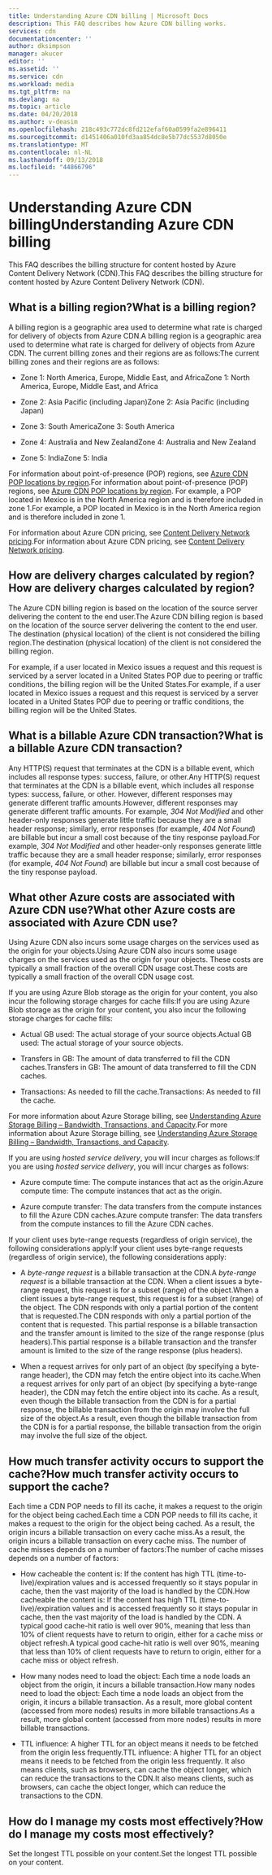 ```yaml
---
title: Understanding Azure CDN billing | Microsoft Docs
description: This FAQ describes how Azure CDN billing works.
services: cdn
documentationcenter: ''
author: dksimpson
manager: akucer
editor: ''
ms.assetid: ''
ms.service: cdn
ms.workload: media
ms.tgt_pltfrm: na
ms.devlang: na
ms.topic: article
ms.date: 04/20/2018
ms.author: v-deasim
ms.openlocfilehash: 218c493c772dc8fd212efaf60a0599fa2e896411
ms.sourcegitcommit: d1451406a010fd3aa854dc8e5b77dc5537d8050e
ms.translationtype: MT
ms.contentlocale: nl-NL
ms.lasthandoff: 09/13/2018
ms.locfileid: "44866796"
---
```

# <a name="understanding-azure-cdn-billing"></a><span data-ttu-id="0f6b6-103">Understanding Azure CDN billing</span><span class="sxs-lookup"><span data-stu-id="0f6b6-103">Understanding Azure CDN billing</span></span>

<span data-ttu-id="0f6b6-104">This FAQ describes the billing structure for content hosted by Azure Content Delivery Network (CDN).</span><span class="sxs-lookup"><span data-stu-id="0f6b6-104">This FAQ describes the billing structure for content hosted by Azure Content Delivery Network (CDN).</span></span>

## <a name="what-is-a-billing-region"></a><span data-ttu-id="0f6b6-105">What is a billing region?</span><span class="sxs-lookup"><span data-stu-id="0f6b6-105">What is a billing region?</span></span>
<span data-ttu-id="0f6b6-106">A billing region is a geographic area used to determine what rate is charged for delivery of objects from Azure CDN.</span><span class="sxs-lookup"><span data-stu-id="0f6b6-106">A billing region is a geographic area used to determine what rate is charged for delivery of objects from Azure CDN.</span></span> <span data-ttu-id="0f6b6-107">The current billing zones and their regions are as follows:</span><span class="sxs-lookup"><span data-stu-id="0f6b6-107">The current billing zones and their regions are as follows:</span></span>

- <span data-ttu-id="0f6b6-108">Zone 1: North America, Europe, Middle East, and Africa</span><span class="sxs-lookup"><span data-stu-id="0f6b6-108">Zone 1: North America, Europe, Middle East, and Africa</span></span>

- <span data-ttu-id="0f6b6-109">Zone 2: Asia Pacific (including Japan)</span><span class="sxs-lookup"><span data-stu-id="0f6b6-109">Zone 2: Asia Pacific (including Japan)</span></span>

- <span data-ttu-id="0f6b6-110">Zone 3: South America</span><span class="sxs-lookup"><span data-stu-id="0f6b6-110">Zone 3: South America</span></span>

- <span data-ttu-id="0f6b6-111">Zone 4: Australia and New Zealand</span><span class="sxs-lookup"><span data-stu-id="0f6b6-111">Zone 4: Australia and New Zealand</span></span>

- <span data-ttu-id="0f6b6-112">Zone 5: India</span><span class="sxs-lookup"><span data-stu-id="0f6b6-112">Zone 5: India</span></span>

<span data-ttu-id="0f6b6-113">For information about point-of-presence (POP) regions, see [Azure CDN POP locations by region](https://docs.microsoft.com/azure/cdn/cdn-pop-locations).</span><span class="sxs-lookup"><span data-stu-id="0f6b6-113">For information about point-of-presence (POP) regions, see [Azure CDN POP locations by region](https://docs.microsoft.com/azure/cdn/cdn-pop-locations).</span></span> <span data-ttu-id="0f6b6-114">For example, a POP located in Mexico is in the North America region and is therefore included in zone 1.</span><span class="sxs-lookup"><span data-stu-id="0f6b6-114">For example, a POP located in Mexico is in the North America region and is therefore included in zone 1.</span></span> 

<span data-ttu-id="0f6b6-115">For information about Azure CDN pricing, see [Content Delivery Network pricing](https://azure.microsoft.com/is-is/pricing/details/cdn/).</span><span class="sxs-lookup"><span data-stu-id="0f6b6-115">For information about Azure CDN pricing, see [Content Delivery Network pricing](https://azure.microsoft.com/is-is/pricing/details/cdn/).</span></span>

## <a name="how-are-delivery-charges-calculated-by-region"></a><span data-ttu-id="0f6b6-116">How are delivery charges calculated by region?</span><span class="sxs-lookup"><span data-stu-id="0f6b6-116">How are delivery charges calculated by region?</span></span>
<span data-ttu-id="0f6b6-117">The Azure CDN billing region is based on the location of the source server delivering the content to the end user.</span><span class="sxs-lookup"><span data-stu-id="0f6b6-117">The Azure CDN billing region is based on the location of the source server delivering the content to the end user.</span></span> <span data-ttu-id="0f6b6-118">The destination (physical location) of the client is not considered the billing region.</span><span class="sxs-lookup"><span data-stu-id="0f6b6-118">The destination (physical location) of the client is not considered the billing region.</span></span>

<span data-ttu-id="0f6b6-119">For example, if a user located in Mexico issues a request and this request is serviced by a server located in a United States POP due to peering or traffic conditions, the billing region will be the United States.</span><span class="sxs-lookup"><span data-stu-id="0f6b6-119">For example, if a user located in Mexico issues a request and this request is serviced by a server located in a United States POP due to peering or traffic conditions, the billing region will be the United States.</span></span>

## <a name="what-is-a-billable-azure-cdn-transaction"></a><span data-ttu-id="0f6b6-120">What is a billable Azure CDN transaction?</span><span class="sxs-lookup"><span data-stu-id="0f6b6-120">What is a billable Azure CDN transaction?</span></span>
<span data-ttu-id="0f6b6-121">Any HTTP(S) request that terminates at the CDN is a billable event, which includes all response types: success, failure, or other.</span><span class="sxs-lookup"><span data-stu-id="0f6b6-121">Any HTTP(S) request that terminates at the CDN is a billable event, which includes all response types: success, failure, or other.</span></span> <span data-ttu-id="0f6b6-122">However, different responses may generate different traffic amounts.</span><span class="sxs-lookup"><span data-stu-id="0f6b6-122">However, different responses may generate different traffic amounts.</span></span> <span data-ttu-id="0f6b6-123">For example, *304 Not Modified* and other header-only responses generate little traffic because they are a small header response; similarly, error responses (for example, *404 Not Found*) are billable but incur a small cost because of the tiny response payload.</span><span class="sxs-lookup"><span data-stu-id="0f6b6-123">For example, *304 Not Modified* and other header-only responses generate little traffic because they are a small header response; similarly, error responses (for example, *404 Not Found*) are billable but incur a small cost because of the tiny response payload.</span></span>

## <a name="what-other-azure-costs-are-associated-with-azure-cdn-use"></a><span data-ttu-id="0f6b6-124">What other Azure costs are associated with Azure CDN use?</span><span class="sxs-lookup"><span data-stu-id="0f6b6-124">What other Azure costs are associated with Azure CDN use?</span></span>
<span data-ttu-id="0f6b6-125">Using Azure CDN also incurs some usage charges on the services used as the origin for your objects.</span><span class="sxs-lookup"><span data-stu-id="0f6b6-125">Using Azure CDN also incurs some usage charges on the services used as the origin for your objects.</span></span> <span data-ttu-id="0f6b6-126">These costs are typically a small fraction of the overall CDN usage cost.</span><span class="sxs-lookup"><span data-stu-id="0f6b6-126">These costs are typically a small fraction of the overall CDN usage cost.</span></span>

<span data-ttu-id="0f6b6-127">If you are using Azure Blob storage as the origin for your content, you also incur the following storage charges for cache fills:</span><span class="sxs-lookup"><span data-stu-id="0f6b6-127">If you are using Azure Blob storage as the origin for your content, you also incur the following storage charges for cache fills:</span></span>

- <span data-ttu-id="0f6b6-128">Actual GB used: The actual storage of your source objects.</span><span class="sxs-lookup"><span data-stu-id="0f6b6-128">Actual GB used: The actual storage of your source objects.</span></span>

- <span data-ttu-id="0f6b6-129">Transfers in GB: The amount of data transferred to fill the CDN caches.</span><span class="sxs-lookup"><span data-stu-id="0f6b6-129">Transfers in GB: The amount of data transferred to fill the CDN caches.</span></span>

- <span data-ttu-id="0f6b6-130">Transactions: As needed to fill the cache.</span><span class="sxs-lookup"><span data-stu-id="0f6b6-130">Transactions: As needed to fill the cache.</span></span>

<span data-ttu-id="0f6b6-131">For more information about Azure Storage billing, see [Understanding Azure Storage Billing – Bandwidth, Transactions, and Capacity](https://blogs.msdn.microsoft.com/windowsazurestorage/2010/07/08/understanding-windows-azure-storage-billing-bandwidth-transactions-and-capacity/).</span><span class="sxs-lookup"><span data-stu-id="0f6b6-131">For more information about Azure Storage billing, see [Understanding Azure Storage Billing – Bandwidth, Transactions, and Capacity](https://blogs.msdn.microsoft.com/windowsazurestorage/2010/07/08/understanding-windows-azure-storage-billing-bandwidth-transactions-and-capacity/).</span></span>

<span data-ttu-id="0f6b6-132">If you are using *hosted service delivery*, you will incur charges as follows:</span><span class="sxs-lookup"><span data-stu-id="0f6b6-132">If you are using *hosted service delivery*, you will incur charges as follows:</span></span>

- <span data-ttu-id="0f6b6-133">Azure compute time: The compute instances that act as the origin.</span><span class="sxs-lookup"><span data-stu-id="0f6b6-133">Azure compute time: The compute instances that act as the origin.</span></span>

- <span data-ttu-id="0f6b6-134">Azure compute transfer: The data transfers from the compute instances to fill the Azure CDN caches.</span><span class="sxs-lookup"><span data-stu-id="0f6b6-134">Azure compute transfer: The data transfers from the compute instances to fill the Azure CDN caches.</span></span>

<span data-ttu-id="0f6b6-135">If your client uses byte-range requests (regardless of origin service), the following considerations apply:</span><span class="sxs-lookup"><span data-stu-id="0f6b6-135">If your client uses byte-range requests (regardless of origin service), the following considerations apply:</span></span>

- <span data-ttu-id="0f6b6-136">A *byte-range request* is a billable transaction at the CDN.</span><span class="sxs-lookup"><span data-stu-id="0f6b6-136">A *byte-range request* is a billable transaction at the CDN.</span></span> <span data-ttu-id="0f6b6-137">When a client issues a byte-range request, this request is for a subset (range) of the object.</span><span class="sxs-lookup"><span data-stu-id="0f6b6-137">When a client issues a byte-range request, this request is for a subset (range) of the object.</span></span> <span data-ttu-id="0f6b6-138">The CDN responds with only a partial portion of the content that is requested.</span><span class="sxs-lookup"><span data-stu-id="0f6b6-138">The CDN responds with only a partial portion of the content that is requested.</span></span> <span data-ttu-id="0f6b6-139">This partial response is a billable transaction and the transfer amount is limited to the size of the range response (plus headers).</span><span class="sxs-lookup"><span data-stu-id="0f6b6-139">This partial response is a billable transaction and the transfer amount is limited to the size of the range response (plus headers).</span></span>

- <span data-ttu-id="0f6b6-140">When a request arrives for only part of an object (by specifying a byte-range header), the CDN may fetch the entire object into its cache.</span><span class="sxs-lookup"><span data-stu-id="0f6b6-140">When a request arrives for only part of an object (by specifying a byte-range header), the CDN may fetch the entire object into its cache.</span></span> <span data-ttu-id="0f6b6-141">As a result, even though the billable transaction from the CDN is for a partial response, the billable transaction from the origin may involve the full size of the object.</span><span class="sxs-lookup"><span data-stu-id="0f6b6-141">As a result, even though the billable transaction from the CDN is for a partial response, the billable transaction from the origin may involve the full size of the object.</span></span>

## <a name="how-much-transfer-activity-occurs-to-support-the-cache"></a><span data-ttu-id="0f6b6-142">How much transfer activity occurs to support the cache?</span><span class="sxs-lookup"><span data-stu-id="0f6b6-142">How much transfer activity occurs to support the cache?</span></span>
<span data-ttu-id="0f6b6-143">Each time a CDN POP needs to fill its cache, it makes a request to the origin for the object being cached.</span><span class="sxs-lookup"><span data-stu-id="0f6b6-143">Each time a CDN POP needs to fill its cache, it makes a request to the origin for the object being cached.</span></span> <span data-ttu-id="0f6b6-144">As a result, the origin incurs a billable transaction on every cache miss.</span><span class="sxs-lookup"><span data-stu-id="0f6b6-144">As a result, the origin incurs a billable transaction on every cache miss.</span></span> <span data-ttu-id="0f6b6-145">The number of cache misses depends on a number of factors:</span><span class="sxs-lookup"><span data-stu-id="0f6b6-145">The number of cache misses depends on a number of factors:</span></span>

- <span data-ttu-id="0f6b6-146">How cacheable the content is: If the content has high TTL (time-to-live)/expiration values and is accessed frequently so it stays popular in cache, then the vast majority of the load is handled by the CDN.</span><span class="sxs-lookup"><span data-stu-id="0f6b6-146">How cacheable the content is: If the content has high TTL (time-to-live)/expiration values and is accessed frequently so it stays popular in cache, then the vast majority of the load is handled by the CDN.</span></span> <span data-ttu-id="0f6b6-147">A typical good cache-hit ratio is well over 90%, meaning that less than 10% of client requests have to return to origin, either for a cache miss or object refresh.</span><span class="sxs-lookup"><span data-stu-id="0f6b6-147">A typical good cache-hit ratio is well over 90%, meaning that less than 10% of client requests have to return to origin, either for a cache miss or object refresh.</span></span>

- <span data-ttu-id="0f6b6-148">How many nodes need to load the object: Each time a node loads an object from the origin, it incurs a billable transaction.</span><span class="sxs-lookup"><span data-stu-id="0f6b6-148">How many nodes need to load the object: Each time a node loads an object from the origin, it incurs a billable transaction.</span></span> <span data-ttu-id="0f6b6-149">As a result, more global content (accessed from more nodes) results in more billable transactions.</span><span class="sxs-lookup"><span data-stu-id="0f6b6-149">As a result, more global content (accessed from more nodes) results in more billable transactions.</span></span>

- <span data-ttu-id="0f6b6-150">TTL influence: A higher TTL for an object means it needs to be fetched from the origin less frequently.</span><span class="sxs-lookup"><span data-stu-id="0f6b6-150">TTL influence: A higher TTL for an object means it needs to be fetched from the origin less frequently.</span></span> <span data-ttu-id="0f6b6-151">It also means clients, such as browsers, can cache the object longer, which can reduce the transactions to the CDN.</span><span class="sxs-lookup"><span data-stu-id="0f6b6-151">It also means clients, such as browsers, can cache the object longer, which can reduce the transactions to the CDN.</span></span>

## <a name="how-do-i-manage-my-costs-most-effectively"></a><span data-ttu-id="0f6b6-152">How do I manage my costs most effectively?</span><span class="sxs-lookup"><span data-stu-id="0f6b6-152">How do I manage my costs most effectively?</span></span>
<span data-ttu-id="0f6b6-153">Set the longest TTL possible on your content.</span><span class="sxs-lookup"><span data-stu-id="0f6b6-153">Set the longest TTL possible on your content.</span></span> 
